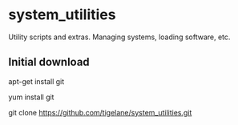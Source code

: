 # system_utilities
Utility scripts and extras.  Managing systems, loading software, etc.

## Initial download

apt-get install git

yum install git

git clone https://github.com/tigelane/system_utilities.git
